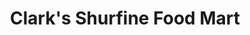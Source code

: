 ---
title: "Clark's Shurfine Food Mart"
url: /dryden/clarks-shurfine-food-mart/
shop: supermarket
---